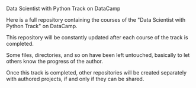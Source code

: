 Data Scientist with Python Track on DataCamp

Here is a full repository containing the courses of the "Data Scientist with Python Track" on DataCamp.

This repository will be constantly updated after each course of the track is completed.

Some files, directories, and so on have been left untouched, basically to let others know the progress of the author.

Once this track is completed, other repositories will be created separately with authored projects, if and only if they can be shared.
